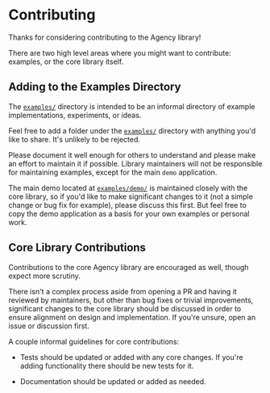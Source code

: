 # Contributing

Thanks for considering contributing to the Agency library!

There are two high level areas where you might want to contribute: examples, or
the core library itself.


## Adding to the Examples Directory

The [`examples/`](./examples/) directory is intended to be an informal directory
of example implementations, experiments, or ideas.

Feel free to add a folder under the [`examples/`](./examples/) directory with
anything you'd like to share. It's unlikely to be rejected.

Please document it well enough for others to understand and please make an
effort to maintain it if possible. Library maintainers will not be responsible
for maintaining examples, except for the main `demo` application.

The main demo located at [`examples/demo/`](./examples/demo/) is maintained
closely with the core library, so if you'd like to make significant changes to
it (not a simple change or bug fix for example), please discuss this first. But
feel free to copy the demo application as a basis for your own examples or
personal work.


## Core Library Contributions

Contributions to the core Agency library are encouraged as well, though expect
more scrutiny.

There isn't a complex process aside from opening a PR and having it reviewed by
maintainers, but other than bug fixes or trivial improvements, significant
changes to the core library should be discussed in order to ensure alignment on
design and implementation. If you're unsure, open an issue or discussion first.

A couple informal guidelines for core contributions:

* Tests should be updated or added with any core changes. If you're adding
  functionality there should be new tests for it.

* Documentation should be updated or added as needed.
